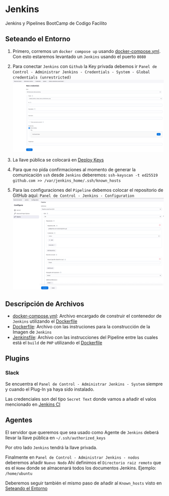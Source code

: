 # Jenkins
Jenkins y Pipelines BootCamp de Codigo Facilito

## Seteando el Entorno
1. Primero, corremos un `docker compose up` usando [docker-compose.yml](./docker/docker-compose.yml).
Con esto estaremos levantado un `Jenkins` usando el puerto `8080`

2. Para conectar `Jenkins` con `Github` la Key privada debemos ir `Panel de Control - Administrar Jenkins - Credentials - System - Global credentials (unrestricted)`
![New credentials](./images/jenkins_NewCredential.png)

3. La llave pública se colocará en [Deploy Keys](https://github.com/rodosilva/jenkins/settings/keys)

4. Para que no pida confirmaciones al momento de generar la comunicación `ssh` desde `Jenkins` deberemos:
`ssh-keyscan -t ed25519 github.com >> /var/jenkins_home/.ssh/known_hosts`

5. Para las configuraciones del `Pipeline` debemos colocar el repositorio de GitHub aquí:
`Panel de Control - Jenkins - Configuration` ![Pipeline](./images/jenkins_Pipeline.png)

## Descripción de Archivos
- [docker-compose.yml](./docker/docker-compose.yml): Archivo encargado de construir el contenedor de `Jenkins` utilizando el [Dockerfile](./docker/Dockerfile)
- [Dockerfile](./docker/Dockerfile): Archivo con las instruciones para la construcción de la Imagen de `Jenkins`
- [Jenkinsfile](./Jenkinsfile): Archivo con las instrucciones del Pipeline entre las cuales está el `build` de `PHP` utilizando el [Dockerfile](./Dockerfile)

## Plugins

### Slack
Se encuentra el `Panel de Control - Administrar Jenkins - System` siempre y cuando el Plug-In ya haya sido instalado.

Las credenciales son del tipo `Secret Text` donde vamos a añadir el valos mencionado en [Jenkins CI](https://rodo-devops.slack.com/services/B086L9SC5HQ?added)

## Agentes
El servidor que queremos que sea usado como Agente de `Jenkins` deberá llevar la llave pública en `~/.ssh/authorized_keys`

Por otro lado `Jenkins` tendrá la llave privada.

Finalmente en `Panel de Control - Administrar Jenkins - nodos` deberemos añadir `Nuevo Nodo`
Ahí definimos el `Directorio raiz remoto` que es el `Home` donde se almacenará todos los documentos Jenkins. Ejemplo: `/home/ubuntu`

Deberemos seguir también el mismo paso de añadir al `Known_hosts` visto en [Seteando el Entorno](#seteando-el-entorno)





